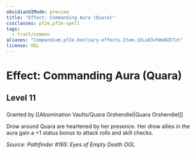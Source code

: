 ```yaml
---
obsidianUIMode: preview
title: "Effect: Commanding Aura (Quara)"
cssclasses: pf2e,pf2e-spell
tags:
  - trait/common
aliases: "Compendium.pf2e.bestiary-effects.Item.iDLu83vhWoNIE7xt"
license: OGL
---
```

# Effect: Commanding Aura (Quara)
## Level 11
### 






Granted by [[Abomination Vaults/Quara Orshendiel|Quara Orshendiel]]

Drow around Quara are heartened by her presence. Her drow allies in the aura gain a +1 status bonus to attack rolls and skill checks.

*Source: Pathfinder #165: Eyes of Empty Death*
*OGL*